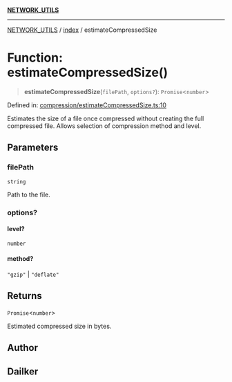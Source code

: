 [**NETWORK_UTILS**](../../README.md)

***

[NETWORK_UTILS](../../README.md) / [index](../README.md) / estimateCompressedSize

# Function: estimateCompressedSize()

> **estimateCompressedSize**(`filePath`, `options?`): `Promise`\<`number`\>

Defined in: [compression/estimateCompressedSize.ts:10](https://github.com/dailker/everyutil-js/blob/7799f3f003cb23f425be3f1c83c38483e2648188/src/compression/estimateCompressedSize.ts#L10)

Estimates the size of a file once compressed without creating the full compressed file.
Allows selection of compression method and level.

## Parameters

### filePath

`string`

Path to the file.

### options?

#### level?

`number`

#### method?

`"gzip"` \| `"deflate"`

## Returns

`Promise`\<`number`\>

Estimated compressed size in bytes.

## Author

## Dailker
